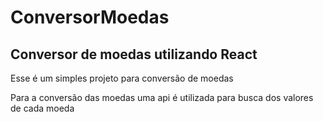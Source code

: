 # ConversorMoedas
## Conversor de moedas utilizando React  

Esse é um simples projeto para conversão de moedas  

Para a conversão das moedas uma api é utilizada para busca dos valores de cada moeda